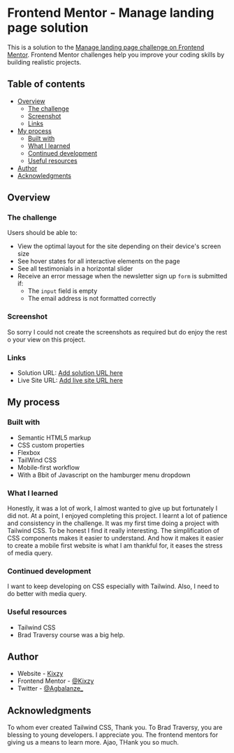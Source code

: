 # Frontend Mentor - Manage landing page solution

This is a solution to the [Manage landing page challenge on Frontend Mentor](https://www.frontendmentor.io/challenges/manage-landing-page-SLXqC6P5). Frontend Mentor challenges help you improve your coding skills by building realistic projects.

## Table of contents

- [Overview](#overview)
  - [The challenge](#the-challenge)
  - [Screenshot](#screenshot)
  - [Links](#links)
- [My process](#my-process)
  - [Built with](#built-with)
  - [What I learned](#what-i-learned)
  - [Continued development](#continued-development)
  - [Useful resources](#useful-resources)
- [Author](#author)
- [Acknowledgments](#acknowledgments)

## Overview

### The challenge

Users should be able to:

- View the optimal layout for the site depending on their device's screen size
- See hover states for all interactive elements on the page
- See all testimonials in a horizontal slider
- Receive an error message when the newsletter sign up `form` is submitted if:
  - The `input` field is empty
  - The email address is not formatted correctly

### Screenshot

So sorry I could not create the screenshots as required but do enjoy the rest o your view on this project.

### Links

- Solution URL: [Add solution URL here](https://your-solution-url.com)
- Live Site URL: [Add live site URL here](https://your-live-site-url.com)

## My process

### Built with

- Semantic HTML5 markup
- CSS custom properties
- Flexbox
- TailWind CSS
- Mobile-first workflow
- With a Bbit of Javascript on the hamburger menu dropdown

### What I learned

Honestly, it was a lot of work, I almost wanted to give up but fortunately I did not. At a point, I enjoyed completing this project. I learnt a lot of patience and consistency in the challenge. It was my first time doing a project with Tailwind CSS. To be honest I find it really interesting. The simplification of CSS components makes it easier to understand. And how it makes it easier to create a mobile first website is what I am thankful for, it eases the stress of media query.

### Continued development

I want to keep developing on CSS especially with Tailwind. Also, I need to do better with media query.

### Useful resources

- Tailwind CSS
- Brad Traversy course was a big help.

## Author

- Website - [Kixzy](https://www.your-site.com)
- Frontend Mentor - [@Kixzy](https://www.frontendmentor.io/profile/kixzy)
- Twitter - [@Agbalanze\_](https://www.twitter.com/agbalanze_)

## Acknowledgments

To whom ever created Tailwind CSS, Thank you.
To Brad Traversy, you are blessing to young developers. I appreciate you.
The frontend mentors for giving us a means to learn more.
Ajao, THank you so much.

